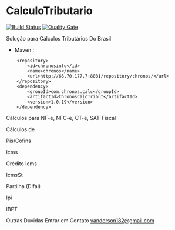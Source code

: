 # CalculoTributario
[![Build Status](https://travis-ci.org/rfpe/CalculoTributario.svg?branch=master)](https://travis-ci.org/rfpe/CalculoTributario) [![Quality Gate](https://sonarcloud.io/api/project_badges/measure?project=com.chronos.calc%3AChronosCalcTribut&metric=alert_status)](https://sonarcloud.io/dashboard/index/com.chronos.calc%3AChronosCalcTribut)

Solução para Cálculos Tributários Do Brasil

- Maven :
```
    <repository>
        <id>chronosinfo</id>
        <name>chronos</name>
        <url>http://66.70.177.7:8081/repository/chronos/</url>
    </repository>
    <dependency>
        <groupId>com.chronos.calc</groupId>
        <artifactId>ChronosCalcTribut</artifactId>
        <version>1.0.19</version>
    </dependency>
```



Cálculos para NF-e, NFC-e, CT-e, SAT-Fiscal

Cálculos de

Pis/Cofins

Icms

Crédito Icms

IcmsSt

Partilha (Difal)

Ipi

IBPT

Outras Duvidas Entrar em Contato vanderson182@gmail.com
